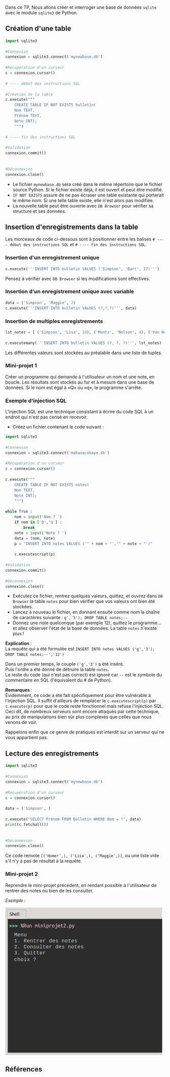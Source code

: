 
Dans ce TP, Nous allons créer et interroger une base de données ```sqlite``` avec le module ```sqlite3```  de Python.

## Création d'une table 

```python
import sqlite3

#Connexion
connexion = sqlite3.connect('mynewbase.db')

#Récupération d'un curseur
c = connexion.cursor()

# ---- début des instructions SQL

#Création de la table
c.execute("""
    CREATE TABLE IF NOT EXISTS bulletin(
    Nom TEXT,
    Prénom TEXT,
    Note INT);
    """)

# ---- fin des instructions SQL

#Validation
connexion.commit()


#Déconnexion
connexion.close()

``` 

- Le fichier ```mynewbase.db``` sera créé dans le même répertoire que le fichier source Python. Si le fichier existe déjà, il est ouvert et peut être modifié.
- ```IF NOT EXISTS``` assure de ne pas écraser une table existante qui porterait le même nom. Si une telle table existe, elle n'est alors pas modifiée.
- La nouvelle table peut être ouverte avec ```DB Browser``` pour vérifier sa structure et ses données.

## Insertion d'enregistrements dans la table

Les morceaux de code ci-dessous sont à positionner entre les balises ```# ---- début des instructions SQL```  et ```# ---- fin des instructions SQL```.

### Insertion d'un enregistrement unique

```python
c.execute('''INSERT INTO bulletin VALUES ('Simpson', 'Bart', 17)''')
``` 

Pensez à vérifier avec  ```DB Browser``` si les modifications sont effectives.

### Insertion d'un enregistrement unique avec variable

```python
data = ('Simpson', 'Maggie', 2)
c.execute('''INSERT INTO bulletin VALUES (?,?,?)''', data)
``` 

### Insertion de multiples enregistrements

```python
lst_notes = [ ('Simpson', 'Lisa', 19), ('Muntz', 'Nelson', 4), ('Van Houten', 'Milhouse', 12) ]

c.executemany('''INSERT INTO bulletin VALUES (?, ?, ?)''', lst_notes)
``` 
Les différentes valeurs sont stockées au préalable dans une liste de tuples.

### Mini-projet 1

Créer un programme qui demande à l'utilisateur un nom et une note, en boucle. Les résultats sont stockés au fur et à mesure dans une base de données. Si le nom est égal à «Q» ou «q», le programme s'arrête.

### Exemple d'injection SQL

L'injection SQL est une technique consistant à écrire du code SQL à un endroit qui n'est pas censé en recevoir.

- Créez un fichier contenant le code suivant :
```python
import sqlite3

#Connexion
connexion = sqlite3.connect('mabasecobaye.db')

#Récupération d'un curseur
c = connexion.cursor()

c.execute("""
    CREATE TABLE IF NOT EXISTS notes(
    Nom TEXT,
    Note INT);
    """)

while True :
    nom = input('Nom ? ')
    if nom in ['Q','q'] :
        break
    note = input('Note ? ')
    data = (nom, note)
    p = "INSERT INTO notes VALUES ('" + nom + "','" + note + "')"

    c.executescript(p)

#Validation
connexion.commit()

#Déconnexion
connexion.close()
``` 

- Exécutez ce fichier, rentrez quelques valeurs, quittez, et ouvrez dans ```DB Browser``` la table ```notes``` pour bien vérifier que vos valeurs ont bien été stockées.
- Lancez à nouveau le fichier, en donnant ensuite comme nom la chaîne de caractères suivante : 
```g','3'); DROP TABLE notes;--``` 
- Donnez une note quelconque (par exemple 12), quittez le programme... et allez observer l'état de la base de données. La table  ```notes``` n'existe plus !

**Explication** :  
La requête qui a été formulée est ```INSERT INTO notes VALUES ('g','3'); DROP TABLE notes;--','12')``` 

Dans un premier temps, le couple ```('g','3')``` a été inséré.  
Puis l'ordre a été donné de détruire la table ```notes```.  
Le reste du code (qui n'est pas correct) est ignoré car ```--``` est le symbole du commentaire en SQL (l'équivalent du # de Python).  

**Remarques** :  
Évidemment, ce code a été fait spécifiquement pour être vulnérable à l'injection SQL. Il suffit d'ailleurs de remplacer le ```c.executescript(p)``` par ```c.execute(p)``` pour que le code reste fonctionnel mais refuse l'injection SQL. 
Ceci dit, de nombreux serveurs sont encore attaqués par cette technique, au prix de manipulations bien sûr plus complexes que celles que nous venons de voir.

Rappelons enfin que ce genre de pratiques est interdit sur un serveur qui ne vous appartient pas.


## Lecture des enregistrements

```python
import sqlite3

#Connexion
connexion = sqlite3.connect('mynewbase.db')

#Récupération d'un curseur
c = connexion.cursor()

data = ('Simpson', )

c.execute("SELECT Prénom FROM Bulletin WHERE Nom = ?", data)
print(c.fetchall())  


#Déconnexion
connexion.close()
``` 

Ce code renvoie ```[('Homer',), ('Lisa',), ('Maggie',)]```, ou une liste vide s'il n'y a pas de résultat à la requête.

### Mini-projet 2

Reprendre le mini-projet précédent, en rendant possible à l'utilisateur de rentrer des notes ou bien de les consulter.

*Exemple :*

![](../../assets/images/TP3_1.gif)


## Références

[^1]: Cette page est directement issue de [cette page](https://glassus.github.io/terminale_nsi/T4_Bases_de_donnees/4.2_Langage_SQL/03_python_et_SQL/#2-lecture-des-enregistrements) du site de Gilles Lassus.

